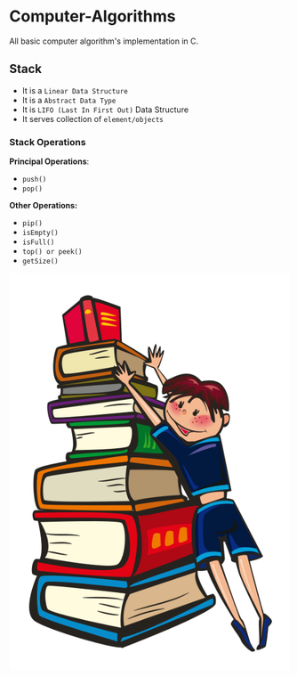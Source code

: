 # Computer-Algorithms

All basic computer algorithm's implementation in C.

## Stack
* It is a `Linear Data Structure`
* It is a `Abstract Data Type`
* It is `LIFO (Last In First Out)` Data Structure
* It serves collection of `element/objects`

### Stack Operations
**Principal Operations**:
* `push()`
* `pop()`
    
**Other Operations:**
* `pip()`
* `isEmpty()`
* `isFull()`
* `top() or peek()`
* `getSize()`




![Stack_Image](https://github.com/78526Nasir/Computer-Algorithms/blob/master/images/animated-book-clipart-18.png)


